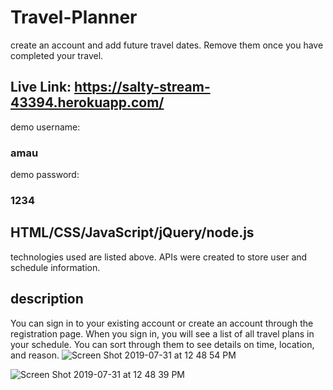 # Travel-Planner
create an account and add future travel dates. Remove them once you have completed your travel.

## Live Link: https://salty-stream-43394.herokuapp.com/
demo username:
### amau
demo password: 
### 1234

## HTML/CSS/JavaScript/jQuery/node.js
technologies used are listed above. APIs were created to store user and schedule information.

## description 
You can sign in to your existing account or create an account through the registration page. When you sign in, you will see a list of all travel plans in your schedule. You can sort through them to see details on time, location, and reason. 
![Screen Shot 2019-07-31 at 12 48 54 PM](https://user-images.githubusercontent.com/39566379/62246370-7977fa00-b3b1-11e9-8d80-da646bde2eab.png)

![Screen Shot 2019-07-31 at 12 48 39 PM](https://user-images.githubusercontent.com/39566379/62246375-7b41bd80-b3b1-11e9-827c-cfeb7db2380d.png)
